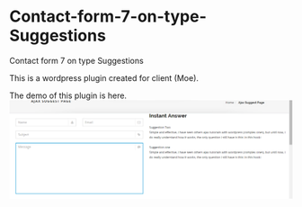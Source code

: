 # Contact-form-7-on-type-Suggestions
Contact form 7 on type Suggestions

This is a wordpress plugin created for client (Moe). 

The demo of this plugin is here. 
<img src="https://github.com/azizultex/Contact-form-7-on-type-Suggestions/blob/master/screenshot_378.png" />
